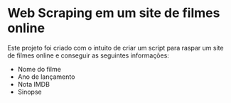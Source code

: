 # Web Scraping em um site de filmes online


Este projeto foi criado com o intuito de criar um script para raspar um site de filmes online e conseguir as seguintes informações:

- Nome do filme
- Ano de lançamento
- Nota IMDB
- Sinopse



